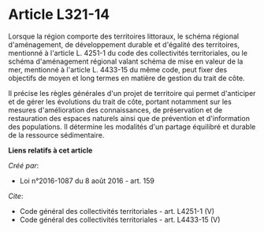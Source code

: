 # Article L321-14

Lorsque la région comporte des territoires littoraux, le schéma régional d'aménagement, de développement durable et d'égalité
des territoires, mentionné à l'article L. 4251-1 du code des collectivités territoriales, ou le schéma d'aménagement régional
valant schéma de mise en valeur de la mer, mentionné à l'article L. 4433-15 du même code, peut fixer des objectifs de moyen
et long termes en matière de gestion du trait de côte.

Il précise les règles générales d'un projet de territoire qui permet d'anticiper et de gérer les évolutions du trait de côte,
portant notamment sur les mesures d'amélioration des connaissances, de préservation et de restauration des espaces naturels
ainsi que de prévention et d'information des populations. Il détermine les modalités d'un partage équilibré et durable de la
ressource sédimentaire.

**Liens relatifs à cet article**

_Créé par_:

  - Loi n°2016-1087 du 8 août 2016 - art. 159

_Cite_:

  - Code général des collectivités territoriales - art. L4251-1 (V)
  - Code général des collectivités territoriales - art. L4433-15 (V)
